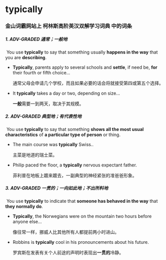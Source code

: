 # typically

### 金山词霸网站上 柯林斯高阶英汉双解学习词典 中的词条

##### 1. ADV-GRADED 通常；一般地

​	You use **typically** to say that something usually **happens in the way** that you are **describing**.

- **Typically**, parents apply to several schools and **settle**, if need be, **for** their fourth or fifth choice...

  通常父母会申请几个学校，而且如果必要的话会将就接受第四或第五个选择。

- It **typically** takes a day or two, depending on size...

  **一般**需要一到两天，取决于其规模。

##### 2. ADV-GRADED 典型地；有代表性地

​	You use **typically** to say that something **shows all the most usual characteristics** of **a particular type of person** or thing.

- The main course was **typically** Swiss..	

  主菜是地道的瑞士菜。

- Philip paced the floor, a **typically** nervous expectant father.

  菲利普在地板上踱来踱去，一副典型的神经紧张的准爸爸形象。

##### 3. ADV-GRADED 一贯的；一向如此地；不出所料地

​	You use **typically** to indicate that **someone has behaved in the way** that **they normally do**.

- **Typically**, the Norwegians were on the mountain two hours before anyone else...

  像往常一样，挪威人比其他所有人都提前两小时进山。

- Robbins is **typically** cool in his pronouncements about his future.

  罗宾斯在发表有关个人前途的声明时表现出**一贯的**冷静。











